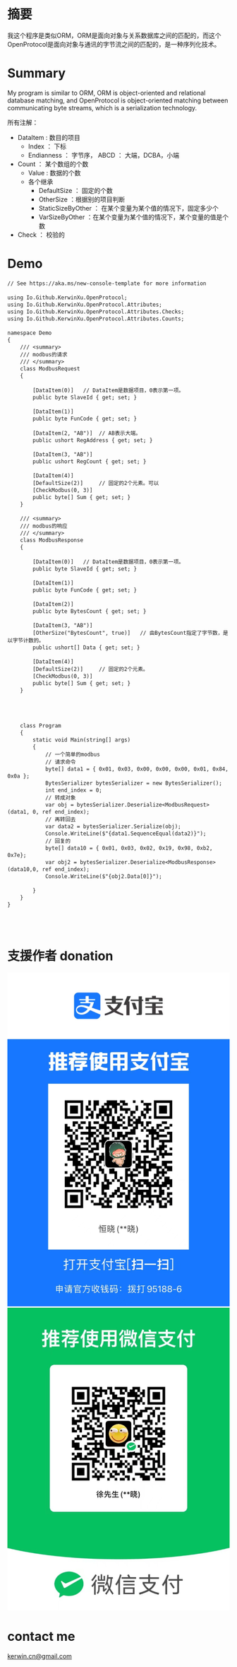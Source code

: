 ﻿# 摘要
我这个程序是类似ORM，ORM是面向对象与关系数据库之间的匹配的，而这个OpenProtocol是面向对象与通讯的字节流之间的匹配的，是一种序列化技术。  
# Summary 
My program is similar to ORM, ORM is object-oriented and relational database matching, and OpenProtocol is object-oriented matching between communicating byte streams, which is a serialization technology.  

所有注解：
   - DataItem : 数目的项目
      - Index ： 下标
      - Endianness ： 字节序， ABCD ： 大端，DCBA，小端
   - Count ： 某个数组的个数
      - Value : 数据的个数
      - 各个继承
         - DefaultSize ： 固定的个数
         - OtherSize ：根据别的项目判断
         - StaticSizeByOther ： 在某个变量为某个值的情况下，固定多少个
         - VarSizeByOther ：在某个变量为某个值的情况下，某个变量的值是个数
   - Check ： 校验的



# Demo

```
// See https://aka.ms/new-console-template for more information

using Io.Github.KerwinXu.OpenProtocol;
using Io.Github.KerwinXu.OpenProtocol.Attributes;
using Io.Github.KerwinXu.OpenProtocol.Attributes.Checks;
using Io.Github.KerwinXu.OpenProtocol.Attributes.Counts;

namespace Demo
{
    /// <summary>
    /// modbus的请求
    /// </summary>
    class ModbusRequest
    {

        [DataItem(0)]   // DataItem是数据项目，0表示第一项。
        public byte SlaveId { get; set; }

        [DataItem(1)]
        public byte FunCode { get; set; }

        [DataItem(2, "AB")]  // AB表示大端。
        public ushort RegAddress { get; set; }

        [DataItem(3, "AB")]
        public ushort RegCount { get; set; }

        [DataItem(4)]
        [DefaultSize(2)]     // 固定的2个元素。可以
        [CheckModbus(0, 3)]
        public byte[] Sum { get; set; }
    }

    /// <summary>
    /// modbus的响应
    /// </summary>
    class ModbusResponse
    {

        [DataItem(0)]   // DataItem是数据项目，0表示第一项。
        public byte SlaveId { get; set; }

        [DataItem(1)]
        public byte FunCode { get; set; }

        [DataItem(2)]
        public byte BytesCount { get; set; }

        [DataItem(3, "AB")]
        [OtherSize("BytesCount", true)]   // 由BytesCount指定了字节数，是以字节计数的。
        public ushort[] Data { get; set; }

        [DataItem(4)]
        [DefaultSize(2)]     // 固定的2个元素。
        [CheckModbus(0, 3)]
        public byte[] Sum { get; set; }
    }




    class Program
    {
        static void Main(string[] args)
        {
            // 一个简单的modbus
            // 请求命令
            byte[] data1 = { 0x01, 0x03, 0x00, 0x00, 0x00, 0x01, 0x84, 0x0a };
            BytesSerializer bytesSerializer = new BytesSerializer();
            int end_index = 0;
            // 转成对象
            var obj = bytesSerializer.Deserialize<ModbusRequest>(data1, 0, ref end_index);
            // 再转回去
            var data2 = bytesSerializer.Serialize(obj);
            Console.WriteLine($"{data1.SequenceEqual(data2)}");
            // 回复的
            byte[] data10 = { 0x01, 0x03, 0x02, 0x19, 0x98, 0xb2, 0x7e};
            var obj2 = bytesSerializer.Deserialize<ModbusResponse>(data10,0, ref end_index);
            Console.WriteLine($"{obj2.Data[0]}");

        }
    }
}




```

# 支援作者 donation
![](./images/alipay.jpg)
![](./images/wxpay.jpg)

# contact me
[kerwin.cn@gmail.com ](kerwin.cn@gmail.com)